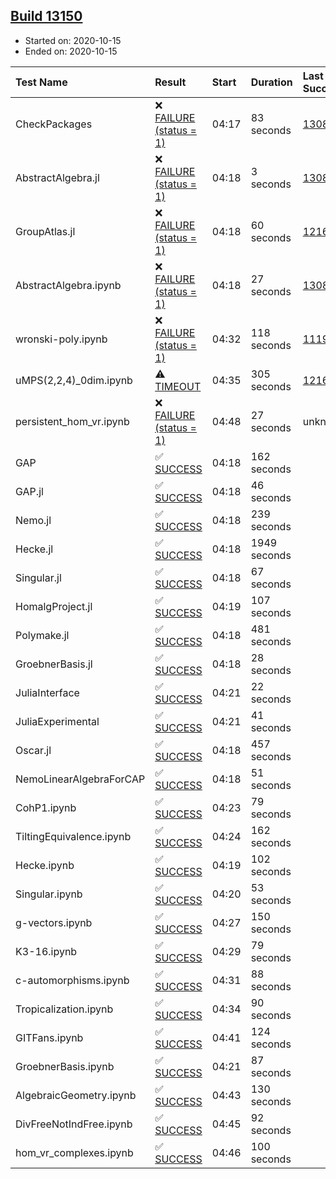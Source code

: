 ## [Build 13150](https://oscarci.mathematik.uni-kl.de/job/oscar/13150/)

* Started on: 2020-10-15
* Ended on: 2020-10-15

| Test Name    | Result | Start | Duration | Last Success | First Failure |
|:-------------|:-------|:------|:---------|:-------------|:--------------|
| CheckPackages | ❌ [FAILURE (status = 1)](https://oscarci.mathematik.uni-kl.de/job/oscar/13150/artifact/logs/build-13150/CheckPackages.log) | 04:17 | 83 seconds | [13085](https://oscarci.mathematik.uni-kl.de/job/oscar/13085/) | [13086](https://oscarci.mathematik.uni-kl.de/job/oscar/13086/) |
| AbstractAlgebra.jl | ❌ [FAILURE (status = 1)](https://oscarci.mathematik.uni-kl.de/job/oscar/13150/artifact/logs/build-13150/AbstractAlgebra.jl.log) | 04:18 | 3 seconds | [13085](https://oscarci.mathematik.uni-kl.de/job/oscar/13085/) | [13086](https://oscarci.mathematik.uni-kl.de/job/oscar/13086/) |
| GroupAtlas.jl | ❌ [FAILURE (status = 1)](https://oscarci.mathematik.uni-kl.de/job/oscar/13150/artifact/logs/build-13150/GroupAtlas.jl.log) | 04:18 | 60 seconds | [12167](https://oscarci.mathematik.uni-kl.de/job/oscar/12167/) | [12168](https://oscarci.mathematik.uni-kl.de/job/oscar/12168/) |
| AbstractAlgebra.ipynb | ❌ [FAILURE (status = 1)](https://oscarci.mathematik.uni-kl.de/job/oscar/13150/artifact/logs/build-13150/AbstractAlgebra.ipynb.log) | 04:18 | 27 seconds | [13085](https://oscarci.mathematik.uni-kl.de/job/oscar/13085/) | [13086](https://oscarci.mathematik.uni-kl.de/job/oscar/13086/) |
| wronski-poly.ipynb | ❌ [FAILURE (status = 1)](https://oscarci.mathematik.uni-kl.de/job/oscar/13150/artifact/logs/build-13150/wronski-poly.ipynb.log) | 04:32 | 118 seconds | [11192](https://oscarci.mathematik.uni-kl.de/job/oscar/11192/) | [11193](https://oscarci.mathematik.uni-kl.de/job/oscar/11193/) |
| uMPS(2,2,4)_0dim.ipynb | ⚠ [TIMEOUT](https://oscarci.mathematik.uni-kl.de/job/oscar/13150/artifact/logs/build-13150/uMPS-2-2-4-_0dim.ipynb.log) | 04:35 | 305 seconds | [12167](https://oscarci.mathematik.uni-kl.de/job/oscar/12167/) | [12168](https://oscarci.mathematik.uni-kl.de/job/oscar/12168/) |
| persistent_hom_vr.ipynb | ❌ [FAILURE (status = 1)](https://oscarci.mathematik.uni-kl.de/job/oscar/13150/artifact/logs/build-13150/persistent_hom_vr.ipynb.log) | 04:48 | 27 seconds | unknown | unknown |
| GAP | ✅ [SUCCESS](https://oscarci.mathematik.uni-kl.de/job/oscar/13150/artifact/logs/build-13150/GAP.log) | 04:18 | 162 seconds |  |  |
| GAP.jl | ✅ [SUCCESS](https://oscarci.mathematik.uni-kl.de/job/oscar/13150/artifact/logs/build-13150/GAP.jl.log) | 04:18 | 46 seconds |  |  |
| Nemo.jl | ✅ [SUCCESS](https://oscarci.mathematik.uni-kl.de/job/oscar/13150/artifact/logs/build-13150/Nemo.jl.log) | 04:18 | 239 seconds |  |  |
| Hecke.jl | ✅ [SUCCESS](https://oscarci.mathematik.uni-kl.de/job/oscar/13150/artifact/logs/build-13150/Hecke.jl.log) | 04:18 | 1949 seconds |  |  |
| Singular.jl | ✅ [SUCCESS](https://oscarci.mathematik.uni-kl.de/job/oscar/13150/artifact/logs/build-13150/Singular.jl.log) | 04:18 | 67 seconds |  |  |
| HomalgProject.jl | ✅ [SUCCESS](https://oscarci.mathematik.uni-kl.de/job/oscar/13150/artifact/logs/build-13150/HomalgProject.jl.log) | 04:19 | 107 seconds |  |  |
| Polymake.jl | ✅ [SUCCESS](https://oscarci.mathematik.uni-kl.de/job/oscar/13150/artifact/logs/build-13150/Polymake.jl.log) | 04:18 | 481 seconds |  |  |
| GroebnerBasis.jl | ✅ [SUCCESS](https://oscarci.mathematik.uni-kl.de/job/oscar/13150/artifact/logs/build-13150/GroebnerBasis.jl.log) | 04:18 | 28 seconds |  |  |
| JuliaInterface | ✅ [SUCCESS](https://oscarci.mathematik.uni-kl.de/job/oscar/13150/artifact/logs/build-13150/JuliaInterface.log) | 04:21 | 22 seconds |  |  |
| JuliaExperimental | ✅ [SUCCESS](https://oscarci.mathematik.uni-kl.de/job/oscar/13150/artifact/logs/build-13150/JuliaExperimental.log) | 04:21 | 41 seconds |  |  |
| Oscar.jl | ✅ [SUCCESS](https://oscarci.mathematik.uni-kl.de/job/oscar/13150/artifact/logs/build-13150/Oscar.jl.log) | 04:18 | 457 seconds |  |  |
| NemoLinearAlgebraForCAP | ✅ [SUCCESS](https://oscarci.mathematik.uni-kl.de/job/oscar/13150/artifact/logs/build-13150/NemoLinearAlgebraForCAP.log) | 04:18 | 51 seconds |  |  |
| CohP1.ipynb | ✅ [SUCCESS](https://oscarci.mathematik.uni-kl.de/job/oscar/13150/artifact/logs/build-13150/CohP1.ipynb.log) | 04:23 | 79 seconds |  |  |
| TiltingEquivalence.ipynb | ✅ [SUCCESS](https://oscarci.mathematik.uni-kl.de/job/oscar/13150/artifact/logs/build-13150/TiltingEquivalence.ipynb.log) | 04:24 | 162 seconds |  |  |
| Hecke.ipynb | ✅ [SUCCESS](https://oscarci.mathematik.uni-kl.de/job/oscar/13150/artifact/logs/build-13150/Hecke.ipynb.log) | 04:19 | 102 seconds |  |  |
| Singular.ipynb | ✅ [SUCCESS](https://oscarci.mathematik.uni-kl.de/job/oscar/13150/artifact/logs/build-13150/Singular.ipynb.log) | 04:20 | 53 seconds |  |  |
| g-vectors.ipynb | ✅ [SUCCESS](https://oscarci.mathematik.uni-kl.de/job/oscar/13150/artifact/logs/build-13150/g-vectors.ipynb.log) | 04:27 | 150 seconds |  |  |
| K3-16.ipynb | ✅ [SUCCESS](https://oscarci.mathematik.uni-kl.de/job/oscar/13150/artifact/logs/build-13150/K3-16.ipynb.log) | 04:29 | 79 seconds |  |  |
| c-automorphisms.ipynb | ✅ [SUCCESS](https://oscarci.mathematik.uni-kl.de/job/oscar/13150/artifact/logs/build-13150/c-automorphisms.ipynb.log) | 04:31 | 88 seconds |  |  |
| Tropicalization.ipynb | ✅ [SUCCESS](https://oscarci.mathematik.uni-kl.de/job/oscar/13150/artifact/logs/build-13150/Tropicalization.ipynb.log) | 04:34 | 90 seconds |  |  |
| GITFans.ipynb | ✅ [SUCCESS](https://oscarci.mathematik.uni-kl.de/job/oscar/13150/artifact/logs/build-13150/GITFans.ipynb.log) | 04:41 | 124 seconds |  |  |
| GroebnerBasis.ipynb | ✅ [SUCCESS](https://oscarci.mathematik.uni-kl.de/job/oscar/13150/artifact/logs/build-13150/GroebnerBasis.ipynb.log) | 04:21 | 87 seconds |  |  |
| AlgebraicGeometry.ipynb | ✅ [SUCCESS](https://oscarci.mathematik.uni-kl.de/job/oscar/13150/artifact/logs/build-13150/AlgebraicGeometry.ipynb.log) | 04:43 | 130 seconds |  |  |
| DivFreeNotIndFree.ipynb | ✅ [SUCCESS](https://oscarci.mathematik.uni-kl.de/job/oscar/13150/artifact/logs/build-13150/DivFreeNotIndFree.ipynb.log) | 04:45 | 92 seconds |  |  |
| hom_vr_complexes.ipynb | ✅ [SUCCESS](https://oscarci.mathematik.uni-kl.de/job/oscar/13150/artifact/logs/build-13150/hom_vr_complexes.ipynb.log) | 04:46 | 100 seconds |  |  |
